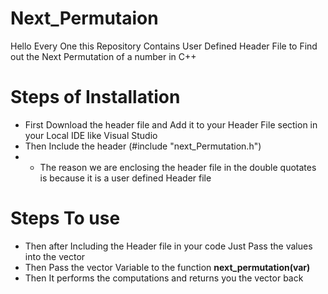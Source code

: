 # Next_Permutaion
Hello Every One this Repository Contains User Defined Header File to Find out the Next Permutation of a number in C++
# Steps of Installation
- First Download the header file and Add it to your Header File section in your Local IDE like Visual Studio
- Then Include the header (#include "next_Permutation.h")
- - The reason we are enclosing the header file in the double quotates is because it is a user defined Header file
# Steps To use 
- Then after Including the Header file in your code Just Pass the values into the vector
- Then Pass the vector Variable to the function **next_permutation(var)**
- Then It performs the computations and returns you the vector back 
